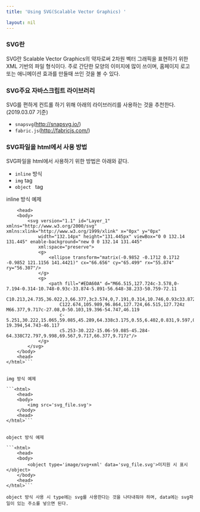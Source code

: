 ```yaml
---
title: 'Using SVG(Scalable Vector Graphics) '

layout: nil
---
```


### SVG란
SVG란 Scalable Vector Graphics의 약자로써 2차원 벡터 그래픽을 표현하기 위한 XML 기반의 파일 형식이다.
주로 간단한 모양의 이미지에 많이 쓰이며, 홈페이지 로고 또는 애니메이션 효과를 만들때 쓰인 것을 볼 수 있다.

### SVG주요 자바스크립트 라이브러리
SVG를 편하게 컨트롤 하기 위해 아래의 라이브러리를 사용하는 것을 추천한다.(2019.03.07 기준)
* `snapsvg`(http://snapsvg.io/)
* `fabric.js`(http://fabricjs.com/)

### SVG파일을 html에서 사용 방법
SVG파일을 html에서 사용하기 위한 방법은 아래와 같다.

* `inline` 방식
* `img` tag
* `object ` tag



inline 방식 예제

```<html>
    <head>
    <body>
        <svg version="1.1" id="Layer_1" xmlns="http://www.w3.org/2000/svg" xmlns:xlink="http://www.w3.org/1999/xlink" x="0px" y="0px"
            width="132.14px" height="131.445px" viewBox="0 0 132.14 131.445" enable-background="new 0 0 132.14 131.445"
            xml:space="preserve">
            <g>
                <ellipse transform="matrix(-0.9852 -0.1712 0.1712 -0.9852 121.1156 141.4421)" cx="66.656" cy="65.499" rx="55.874" ry="56.307"/>
            </g>
            <g>
                <path fill="#EDA60A" d="M66.515,127.724c-3.578,0-7.194-0.314-10.748-0.93c-33.874-5.891-56.648-38.233-50.759-72.11
                    C10.213,24.735,36.022,3,66.377,3c3.574,0,7.191,0.314,10.746,0.93c33.872,5.889,56.646,38.235,50.755,72.11
                    C122.674,105.989,96.864,127.724,66.515,127.724z M66.377,9.717c-27.08,0-50.103,19.396-54.747,46.119
                    c-5.251,30.222,15.065,59.085,45.289,64.338c3.175,0.55,6.402,0.831,9.597,0.831c27.078,0,50.097-19.394,54.743-46.117
                    c5.253-30.222-15.06-59.085-45.284-64.338C72.797,9.998,69.567,9.717,66.377,9.717z"/>
            </g>
        </svg>
    </body>
    <head>
</html>```


img 방식 예제

```<html>
    <head>
    <body>
        <img src='svg_file.svg'>
    </body>
    <head>
</html>```


object 방식 예제

```<html>
    <head>
    <body>
        <object type='image/svg+xml' data='svg_file.svg'>미지원 시 표시</object>
    </body>
    <head>
</html>```

object 방식 사용 시 type에는 svg를 사용한다는 것을 나타내줘야 하며, data에는 svg파일이 있는 주소를 넣으면 된다.

